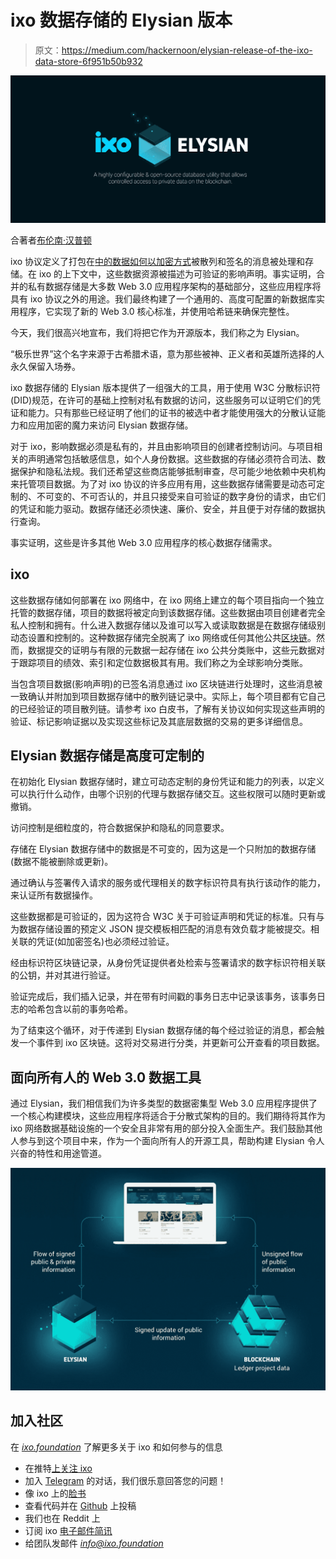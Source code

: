 # ixo 数据存储的 Elysian 版本

> 原文：<https://medium.com/hackernoon/elysian-release-of-the-ixo-data-store-6f951b50b932>

![](img/4cd11bc5dfa0ee588218b1e5e8ba971e.png)

合著者[布伦南·汉普顿](https://medium.com/u/cf72eeecb862?source=post_page-----6f951b50b932--------------------------------)

ixo 协议定义了打包在[中的数据如何以加密方式](https://hackernoon.com/tagged/cryptographically)被散列和签名的消息被处理和存储。在 ixo 的上下文中，这些数据资源被描述为可验证的影响声明。事实证明，合并的私有数据存储是大多数 Web 3.0 应用程序架构的基础部分，这些应用程序将具有 ixo 协议之外的用途。我们最终构建了一个通用的、高度可配置的新数据库实用程序，它实现了新的 Web 3.0 核心标准，并使用哈希链来确保完整性。

今天，我们很高兴地宣布，我们将把它作为开源版本，我们称之为 Elysian。

“极乐世界”这个名字来源于古希腊术语，意为那些被神、正义者和英雄所选择的人永久保留入场券。

ixo 数据存储的 Elysian 版本提供了一组强大的工具，用于使用 W3C 分散标识符(DID)规范，在许可的基础上控制对私有数据的访问，这些服务可以证明它们的凭证和能力。只有那些已经证明了他们的证书的被选中者才能使用强大的分散认证能力和应用加密的魔力来访问 Elysian 数据存储。

对于 ixo，影响数据必须是私有的，并且由影响项目的创建者控制访问。与项目相关的声明通常包括敏感信息，如个人身份数据。这些数据的存储必须符合司法、数据保护和隐私法规。我们还希望这些商店能够抵制审查，尽可能少地依赖中央机构来托管项目数据。为了对 ixo 协议的许多应用有用，这些数据存储需要是动态可定制的、不可变的、不可否认的，并且只接受来自可验证的数字身份的请求，由它们的凭证和能力驱动。数据存储还必须快速、廉价、安全，并且便于对存储的数据执行查询。

事实证明，这些是许多其他 Web 3.0 应用程序的核心数据存储需求。

## ixo

这些数据存储如何部署在 ixo 网络中，在 ixo 网络上建立的每个项目指向一个独立托管的数据存储，项目的数据将被定向到该数据存储。这些数据由项目创建者完全私人控制和拥有。什么进入数据存储以及谁可以写入或读取数据是在数据存储级别动态设置和控制的。这种数据存储完全脱离了 ixo 网络或任何其他公共[区块链](https://hackernoon.com/tagged/blockchain)。然而，数据提交的证明与有限的元数据一起存储在 ixo 公共分类账中，这些元数据对于跟踪项目的绩效、索引和定位数据极其有用。我们称之为全球影响分类账。

当包含项目数据(影响声明)的已签名消息通过 ixo 区块链进行处理时，这些消息被一致确认并附加到项目数据存储中的散列链记录中。实际上，每个项目都有它自己的已经验证的项目散列链。请参考 ixo 白皮书，了解有关协议如何实现这些声明的验证、标记影响证据以及实现这些标记及其底层数据的交易的更多详细信息。

## Elysian 数据存储是高度可定制的

在初始化 Elysian 数据存储时，建立可动态定制的身份凭证和能力的列表，以定义可以执行什么动作，由哪个识别的代理与数据存储交互。这些权限可以随时更新或撤销。

访问控制是细粒度的，符合数据保护和隐私的同意要求。

存储在 Elysian 数据存储中的数据是不可变的，因为这是一个只附加的数据存储(数据不能被删除或更新)。

通过确认与签署传入请求的服务或代理相关的数字标识符具有执行该动作的能力，来认证所有数据操作。

这些数据都是可验证的，因为这符合 W3C 关于可验证声明和凭证的标准。只有与为数据存储设置的预定义 JSON 提交模板相匹配的消息有效负载才能被提交。相关联的凭证(如加密签名)也必须经过验证。

经由标识符区块链记录，从身份凭证提供者处检索与签署请求的数字标识符相关联的公钥，并对其进行验证。

验证完成后，我们插入记录，并在带有时间戳的事务日志中记录该事务，该事务日志的哈希包含以前的事务哈希。

为了结束这个循环，对于传递到 Elysian 数据存储的每个经过验证的消息，都会触发一个事件到 ixo 区块链。这将对交易进行分类，并更新可公开查看的项目数据。

## **面向所有人的 Web 3.0 数据工具**

通过 Elysian，我们相信我们为许多类型的数据密集型 Web 3.0 应用程序提供了一个核心构建模块，这些应用程序将适合于分散式架构的目的。我们期待将其作为 ixo 网络数据基础设施的一个安全且非常有用的部分投入全面生产。我们鼓励其他人参与到这个项目中来，作为一个面向所有人的开源工具，帮助构建 Elysian 令人兴奋的特性和用途管道。

![](img/d8fc66a9c732d0e32b2c57b5d80e33be.png)

## 加入社区

在 [*ixo.foundation*](https://ixo.foundation/) 了解更多关于 ixo 和如何参与的信息

*   在推特[上关注 ixo](https://twitter.com/ixo_impact)
*   加入 [Telegram](https://t.me/ixonetwork) 的对话，我们很乐意回答您的问题！
*   像 ixo 上的[脸书](https://www.facebook.com/ixofoundation/)
*   查看代码并在 [Github](https://github.com/ixofoundation) 上投稿
*   我们也在 Reddit 上
*   订阅 ixo [电子邮件简讯](http://eepurl.com/c27qN9)
*   给团队发邮件 *info@ixo.foundation*